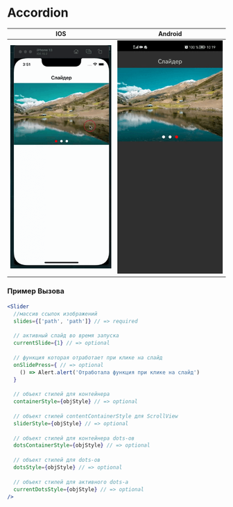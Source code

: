 # Accordion

| IOS | Android |
| --- | ------- |
| <img src="./gif/ios.gif" alt="ios error toast" width="325"> | <img src="./gif/android.gif" alt="android error toast" width="325"> |

### Пример Вызова

```jsx
<Slider
  //массив ссылок изображений
  slides={['path', 'path']} // => required

  // активный слайд во время запуска
  currentSlide={1} // => optional

  // функция которая отработает при клике на слайд
  onSlidePress={ // => optional
    () => Alert.alert('Отработала функция при клике на слайд')
  }

  // объект стилей для контейнера
  containerStyle={objStyle} // => optional

  // объект стилей contentContainerStyle для ScrollView
  sliderStyle={objStyle} // => optional

  // объект стилей для контейнера dots-ов
  dotsContainerStyle={objStyle} // => optional
  
  // объект стилей для dots-ов
  dotsStyle={objStyle} // => optional

  // объект стилей для активного dots-а
  currentDotsStyle={objStyle} // => optional
/>
```
